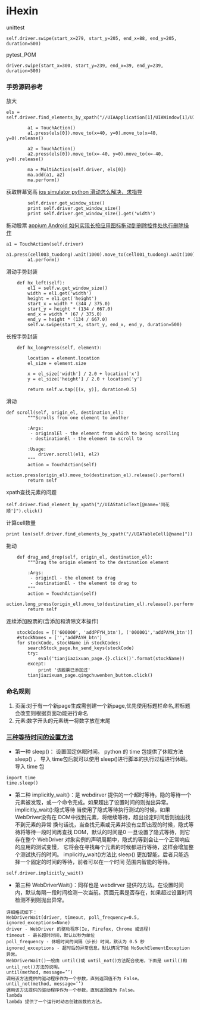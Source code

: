 # iHexin

unittest
```
self.driver.swipe(start_x=279, start_y=205, end_x=88, end_y=205, duration=500)
```

pytest_POM
```
driver.swipe(start_x=300, start_y=239, end_x=39, end_y=239, duration=500)
```
### 手势源码参考

放大
```
els = self.driver.find_elements_by_xpath("//UIAApplication[1]/UIAWindow[1]/UIAScrollView[1]/UIAStaticText[4]/UIAStaticText[1]")

		a1 = TouchAction()
		a1.press(els[0]).move_to(x=40, y=0).move_to(x=40, y=0).release()

		a2 = TouchAction()
		a2.press(els[0]).move_to(x=-40, y=0).move_to(x=-40, y=0).release()

		ma = MultiAction(self.driver, els[0])
		ma.add(a1, a2)
		ma.perform()
```
获取屏幕宽高
[ios simulator python 滑动怎么解决，求指导](https://testerhome.com/topics/3703)
```
		self.driver.get_window_size()
		print self.driver.get_window_size()
		print self.driver.get_window_size().get('width')
```
拖动股票
[appium Android 如何实现长按应用图标拖动到删除控件处执行删除操作](https://testerhome.com/topics/5346)
```
a1 = TouchAction(self.driver)
		a1.press(cell003_tuodong).wait(1000).move_to(cell001_tuodong).wait(100).release()
		a1.perform()
```
滑动手势封装
```
	def hx_left(self):
		el1 = self.w.get_window_size()
		width = el1.get('width')
		height = el1.get('height')
		start_x = width * (344 / 375.0)
		start_y = height * (134 / 667.0)
		end_x = width * (67 / 375.0)
		end_y = height * (134 / 667.0)
		self.w.swipe(start_x, start_y, end_x, end_y, duration=500)
```
长按手势封装
```
	def hx_longPress(self, element):
		
		location = element.location
		el_size = element.size

		x = el_size['width'] / 2.0 + location['x']
		y = el_size['height'] / 2.0 + location['y']

		return self.w.tap([(x, y)], duration=0.5)

```
滑动
```
def scroll(self, origin_el, destination_el):
        """Scrolls from one element to another

        :Args:
         - originalEl - the element from which to being scrolling
         - destinationEl - the element to scroll to

        :Usage:
            driver.scroll(el1, el2)
        """
        action = TouchAction(self)
        action.press(origin_el).move_to(destination_el).release().perform()
        return self
```
xpath查找元素的问题
```
self.driver.find_element_by_xpath("//UIAStaticText[@name='同花顺']").click()
```
计算cell数量
```
print len(self.driver.find_elements_by_xpath("//UIATableCell[@name]"))
```
拖动
```
    def drag_and_drop(self, origin_el, destination_el):
        """Drag the origin element to the destination element

        :Args:
         - originEl - the element to drag
         - destinationEl - the element to drag to
        """
        action = TouchAction(self)
        action.long_press(origin_el).move_to(destination_el).release().perform()
        return self
```
连续添加股票的(含添加和清除文本操作)
```
	stockCodes = [('600000', 'addPFYH_btn'), ('000001','addPAYH_btn')]
	#stockNames = ['','addPAYH_btn']
	for stockCode, stockName in stockCodes:
		searchStock_page.hx_send_keys(stockCode)
		try:
			eval('tianjiazixuan_page.{}.click()'.format(stockName))
		except:
			print '该股票已添加过'
		tianjiazixuan_page.qingchuwenben_button.click()
```
### 命名规则
1. 页面:对于有一个新page生成需创建一个新page,优先使用标题栏命名,若标题会改变则根据页面功能进行命名
2. 元素:数字开头的元素统一将数字放在末尾

### [三种等待时间的设置方法](https://testerhome.com/topics/2576#reply17)
- 第一种 sleep()： 设置固定休眠时间。 python 的 time 包提供了休眠方法 sleep() ， 导入 time包后就可以使用 sleep()进行脚本的执行过程进行休眠。
导入 time 包
```
import time
time.sleep()
```
- 第二种 implicitly_wait()：是 webdirver 提供的一个超时等待。隐的等待一个元素被发现，或一个命令完成。如果超出了设置时间的则抛出异常。
implicitly_wait():隐式等待
当使用了隐式等待执行测试的时候，如果 WebDriver没有在 DOM中找到元素，将继续等待，超出设定时间后则抛出找不到元素的异常
换句话说，当查找元素或元素并没有立即出现的时候，隐式等待将等待一段时间再查找 DOM，默认的时间是0
一旦设置了隐式等待，则它存在整个 WebDriver 对象实例的声明周期中，隐式的等到会让一个正常响应的应用的测试变慢，
它将会在寻找每个元素的时候都进行等待，这样会增加整个测试执行的时间。
implicitly_wait()方法比 sleep() 更加智能，后者只能选择一个固定的时间的等待，前者可以在一个时间
范围内智能的等待。
```
self.driver.implicitly_wait()
```
- 第三种  WebDriverWait()：同样也是 webdirver 提供的方法。在设置时间内，默认每隔一段时间检测一次当前。页面元素是否存在，如果超过设置时间检测不到则抛出异常。
```
详细格式如下：
WebDriverWait(driver, timeout, poll_frequency=0.5, ignored_exceptions=None)
driver - WebDriver 的驱动程序(Ie, Firefox, Chrome 或远程)
timeout - 最长超时时间，默认以秒为单位
poll_frequency - 休眠时间的间隔（步长）时间，默认为 0.5 秒
ignored_exceptions - 超时后的异常信息，默认情况下抛 NoSuchElementException 异常。
WebDriverWait()一般由 until()或 until_not()方法配合使用，下面是 until()和 until_not()方法的说明。
until(method, message=’’)
调用该方法提供的驱动程序作为一个参数，直到返回值不为 False。
until_not(method, message=’’)
调用该方法提供的驱动程序作为一个参数，直到返回值为 False。
lambda
lambda 提供了一个运行时动态创建函数的方法。
```